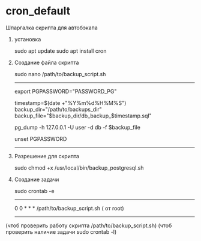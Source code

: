 # cron_default





Шпаргалка скрипта для автобэкапа 




1) установка

   sudo apt update
   sudo apt install cron



2) Создание файла скрипта

   sudo nano /path/to/backup_script.sh

   __________________________________________

   export PGPASSWORD="PASSWORD_PG"

   timestamp=$(date +"%Y%m%d%H%M%S")
   backup_dir="/path/to/backups_dir"
   backup_file="$backup_dir/db_backup_$timestamp.sql"
  
   pg_dump -h 127.0.0.1 -U user -d db -f $backup_file
  
   unset PGPASSWORD

   __________________________________________


4) Разрешение для скрипта

   sudo chmod +x /usr/local/bin/backup_postgresql.sh



5) Создание задачи

   sudo crontab -e
   __________________________________________
   0 0 * * * /path/to/backup_script.sh
   ( от root)
   __________________________________________


(чтоб проверить работу скрипта /path/to/backup_script.sh)
(чтоб проверить наличие задачи sudo crontab -l)





